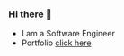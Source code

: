 ### Hi there 👋
 - I am a Software Engineer
 - Portfolio  [click here](https://peter-oenga.github.io/portfolio/)
